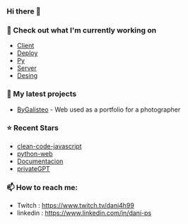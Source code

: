 ### Hi there 👋

### 👷 Check out what I'm currently working on

- [Client](https://github.com/Dani-Ps/Cliente.git) 
- [Deploy](https://github.com/Dani-Ps/Despliegue.git) 
- [Py](https://github.com/Dani-Ps/HCL.git)
- [Server](https://github.com/Dani-Ps/Servidor.git)
- [Desing](https://github.com/Dani-Ps/Dise-o.git) 

### 🌱 My latest projects

- [ByGalisteo](https://github.com/Dani-Ps/Web-project-for-professional-photographer.git) - Web used as a portfolio for a photographer

### ⭐ Recent Stars
- [clean-code-javascript](https://github.com/devictoribero/clean-code-javascript) 
- [python-web](https://github.com/mouredev/python-web) 
- [Documentacion](https://github.com/ricval/Documentacion) 
- [privateGPT](https://github.com/imartinez/privateGPT) 


### 📫 How to reach me:

  - Twitch    : <https://www.twitch.tv/dani4h99>
  - linkedin   : <https://www.linkedin.com/in/dani-ps>

